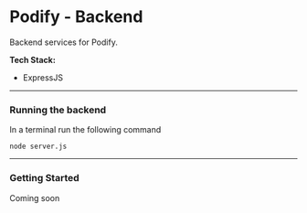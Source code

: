 # Podify - Backend
Backend services for Podify.

**Tech Stack:**
- ExpressJS

---

### Running the backend
In a terminal run the following command

```
node server.js
```


---

### Getting Started
Coming soon